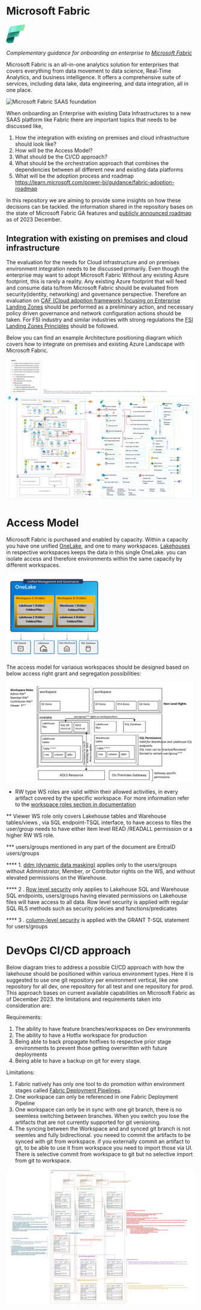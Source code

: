  # Microsoft Fabric

 <img src="media/image/fabric.jpeg" alt="Microsoft Fabric Logo" width="10%"/>
 
 *Complementary guidance for onboarding an enterprise to [Microsoft Fabric](https://learn.microsoft.com/fabric/get-started/microsoft-fabric-overview "MS Documentation for Microsoft Fabric")*

 Microsoft Fabric is an all-in-one analytics solution for enterprises that covers everything from data movement to data science, Real-Time Analytics, and business intelligence. It offers a comprehensive suite of services, including data lake, data engineering, and data integration, all in one place.

<img src="https://learn.microsoft.com/fabric/get-started/media/microsoft-fabric-overview/saas-foundation.png" alt="Microsoft Fabric SAAS foundation" width="90%"/>


When onboarding an Enterprise with existing Data Infrastructures to a new SAAS platform like Fabric there are important topics that needs to be discussed like,

1. How the integration with existing on premises and cloud infrastructure should look like?
2. How will be the Access Model?
3. What should be the CI/CD approach?
4. What should be the orchestration approach that combines the dependencies between all different new and existing data platforms
5. What will be the adoption process and roadmap https://learn.microsoft.com/power-bi/guidance/fabric-adoption-roadmap

In this repository we are aiming to provide some insights on how these decisions can be tackled.
the information shared in the repository bases on the state of Microsoft Fabric GA features and [publicly announced roadmap](https://learn.microsoft.com/fabric/release-plan/) as of 2023 December.

## Integration with existing on premises and cloud infrastructure 
 The evaluation for the needs for  Cloud infrastructure and on premises environment integration needs to be discussed primarily. Even though the enterprise may want to adopt Microsoft Fabric Without any existing Azure footprint, this is rarely a reality. Any existing Azure footprint that will feed and consume data to/from Microsoft Fabric should be evaluated from security(identity, networking) and governance perspective. Therefore an evaluation on [CAF (Cloud adoption framework) focusing on Enterprise Landing Zones](https://learn.microsoft.com/azure/cloud-adoption-framework/ready/landing-zone/) should be performed as a preliminary action, and necessary policy driven governance and network configuration actions should be taken. For FSI industry and similar industries with strong regulations the [FSI Landing Zones Principles](https://github.com/microsoft/industry/blob/main/fsi/referenceImplementation/readme.md) should be followed.

 Below you can find an example Architecture positioning diagram which covers how to integrate on premises and existing Azure Landscape with Microsoft Fabric.

 ![Overall Integration Architecture Diagram](media/diagram/OverallDiagramForOnpremAzurewithRoadmap.png)
 
# Access Model

Microsoft Fabric is purchased and enabled by capacity. Within a capacity you have one unified [OneLake](https://learn.microsoft.com/fabric/onelake/onelake-overview), and one to many workspaces. [Lakehouses](https://learn.microsoft.com/fabric/data-engineering/lakehouse-overview) in respective workspaces keeps the data in this single OneLake. you can isolate access and therefore environments within the same capacity by different workspaces.

 <img src="media/diagram/WorkspaceArchitecture.png" alt="Microsoft Fabric OneLake Architecture" width="50%"/>

The access model for variaous workspaces should be designed based on below access right grant and segregation possibilities:

![Alt text](media/diagram/AccessModel.png)

* RW type WS roles are valid within their allowed activities, in every artifact covered by the specific workspace. 
   For more information refer to the [workspace roles section in documentation](https://learn.microsoft.com/fabric/get-started/roles-workspaces#-workspace-roles)

** Viewer WS role only covers Lakehouse tables and Warehouse tables/views , via SQL endpoint-TSQL interface, to have access to files the user/group needs to have either item level READ /READALL permission or a higher RW WS role.

***  users/groups mentioned in any part of the document are EntraID users/groups

**** 1. [ddm (dynamic data masking)](https://learn.microsoft.com/fabric/data-warehouse/dynamic-data-masking) applies only to the users/groups without Administrator, Member, or Contributor rights on the WS, and without elevated permissions on the Warehouse.


**** 2 . [Row level security](https://learn.microsoft.com/fabric/data-warehouse/row-level-security) only applies to Lakehouse SQL and Warehouse SQL endpoints, users/groups having elevated permissions on Lakehouse files will have access to all data. Row level security is applied with regular SQL RLS methods such as security policies and functions/predicates


**** 3 . [column-level security](https://learn.microsoft.com/fabric/data-warehouse/column-level-security) is applied  with the GRANT T-SQL statement for users/groups 

 # DevOps CI/CD approach

 Below diagram tries to address a possible CI/CD approach with how the lakehouse should be positioned within various environment types. Here it is suggested to use one git repository per environment vertical, like one repository for all dev, one repository for all test and one repository for prod. This approach bases on current available capabilities on Microsoft Fabric as of December 2023. the limitations and requirements taken into consideration are:

Requirements:
 1. The ability to have feature branches/workspaces on Dev environments
 2. The ability to have a Hotfix workspace for production
 3. Being able to back propagate hotfixes to respective prior stage environments to prevent those getting overwritten with future deployments
 4. Being able to have a backup on git for every stage.
 
 Limitations: 
 1. Fabric natively has only one tool to do promotion within environment stages called [Fabric Deployment Pipelines](https://learn.microsoft.com/fabric/cicd/deployment-pipelines/intro-to-deployment-pipelines).
 2. One workspace can only be referenced in one Fabric Deployment Pipeline
 3. One workspace can only be in sync with one git branch, there is no seemless switching between branches. When you switch you lose the artifacts that are not currently supported for git versioning.
 4. The syncing between the Workspace and and synced  git branch is not seemles and fully bidirectional. you neeed to commit the artifacts to be synced with git from workspace. if you externally commit an artifact to git, to be able to use it from workspace you need to import those via UI. There is selective commit from workspace to git but no selective import from git to workspace.

![CICD diagram for different stages of environments](media/diagram/CICD.png)